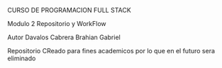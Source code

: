 CURSO DE PROGRAMACION FULL STACK

Modulo 2 Repositorio y WorkFlow

Autor Davalos Cabrera Brahian Gabriel

Repositorio CReado para fines academicos por lo que en el futuro sera eliminado
